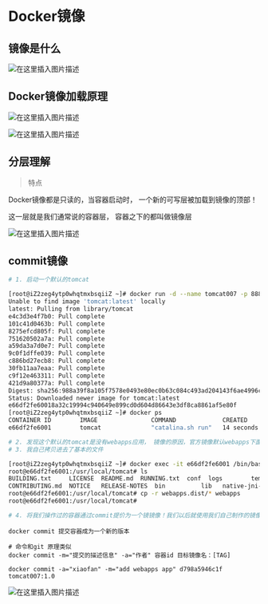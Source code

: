 # Docker镜像

## 镜像是什么

![在这里插入图片描述](https://img-blog.csdnimg.cn/20201014171400685.png?x-oss-process=image/watermark,type_ZmFuZ3poZW5naGVpdGk,shadow_10,text_aHR0cHM6Ly9ibG9nLmNzZG4ubmV0L2ZhbmppYW5oYWk=,size_16,color_FFFFFF,t_70#pic_center)



## Docker镜像加载原理

![在这里插入图片描述](https://img-blog.csdnimg.cn/20201014171900464.png?x-oss-process=image/watermark,type_ZmFuZ3poZW5naGVpdGk,shadow_10,text_aHR0cHM6Ly9ibG9nLmNzZG4ubmV0L2ZhbmppYW5oYWk=,size_16,color_FFFFFF,t_70#pic_center)

![在这里插入图片描述](https://img-blog.csdnimg.cn/2020101417230049.png?x-oss-process=image/watermark,type_ZmFuZ3poZW5naGVpdGk,shadow_10,text_aHR0cHM6Ly9ibG9nLmNzZG4ubmV0L2ZhbmppYW5oYWk=,size_16,color_FFFFFF,t_70#pic_center)





## 分层理解

> 特点

Docker镜像都是只读的，当容器启动时， 一个新的可写层被加载到镜像的顶部！

这一层就是我们通常说的容器层， 容器之下的都叫做镜像层

![在这里插入图片描述](https://img-blog.csdnimg.cn/2020081215123458.png)



## commit镜像

```bash
# 1. 启动一个默认的tomcat

[root@iZ2zeg4ytp0whqtmxbsqiiZ ~]# docker run -d --name tomcat007 -p 8888:8080 tomcat
Unable to find image 'tomcat:latest' locally
latest: Pulling from library/tomcat
e4c3d3e4f7b0: Pull complete 
101c41d0463b: Pull complete 
8275efcd805f: Pull complete 
751620502a7a: Pull complete 
a59da3a7d0e7: Pull complete 
9c0f1dffe039: Pull complete 
c886bd27ecb8: Pull complete 
30fb11aa7eaa: Pull complete 
c9f12e463311: Pull complete 
421d9a80377a: Pull complete 
Digest: sha256:988a39f8a105f7578e0493e80ec0b63c084c493ad204143f6ae4996ce264cb92
Status: Downloaded newer image for tomcat:latest
e66df2fe60018a32c19994c940649e899cd0d604d86643e3df8ca8861af5e80f
[root@iZ2zeg4ytp0whqtmxbsqiiZ ~]# docker ps
CONTAINER ID        IMAGE               COMMAND             CREATED             STATUS              PORTS                    NAMES
e66df2fe6001        tomcat              "catalina.sh run"   14 seconds ago      Up 12 seconds       0.0.0.0:8888->8080/tcp   tomcat007

# 2. 发现这个默认的tomcat是没有webapps应用， 镜像的原因，官方镜像默认webapps下面是没有内容的
# 3. 我自己拷贝进去了基本的文件

[root@iZ2zeg4ytp0whqtmxbsqiiZ ~]# docker exec -it e66df2fe6001 /bin/bash
root@e66df2fe6001:/usr/local/tomcat# ls
BUILDING.txt	 LICENSE  README.md	 RUNNING.txt  conf  logs	    temp     webapps.dist
CONTRIBUTING.md  NOTICE   RELEASE-NOTES  bin	      lib   native-jni-lib  webapps  work
root@e66df2fe6001:/usr/local/tomcat# cp -r webapps.dist/* webapps
root@e66df2fe6001:/usr/local/tomcat# 

# 4. 将我们操作过的容器通过commit提价为一个镜镜像！我们以后就使用我们自己制作的镜像了
```

```shell
docker commit 提交容器成为一个新的版本

# 命令和git 原理类似
docker commit -m="提交的描述信息" -a="作者" 容器id 目标镜像名：[TAG]

docker commit -a="xiaofan" -m="add webapps app" d798a5946c1f tomcat007:1.0

```

![在这里插入图片描述](https://img-blog.csdnimg.cn/20201014182400454.png?x-oss-process=image/watermark,type_ZmFuZ3poZW5naGVpdGk,shadow_10,text_aHR0cHM6Ly9ibG9nLmNzZG4ubmV0L2ZhbmppYW5oYWk=,size_16,color_FFFFFF,t_70#pic_center)





